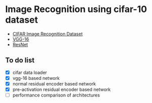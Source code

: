 # Image Recognition using cifar-10 dataset

* [CIFAR Image Recognition Dataset](https://www.cs.toronto.edu/~kriz/cifar.html) 
* [VGG-16](https://arxiv.org/abs/1409.1556)
* [ResNet](https://arxiv.org/abs/1603.05027)

## To do list

- [x] cifar data loader
- [x] vgg-16 based network
- [x] normal residual encoder based network
- [x] pre-activation residual encoder based network
- [ ] performance comparison of architectures
